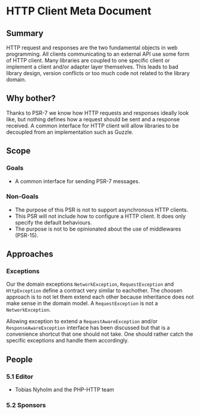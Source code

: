HTTP Client Meta Document
=========================

## Summary

HTTP request and responses are the two fundamental objects in web programming. 
All clients communicating to an external API use some form of HTTP client. Many
libraries are coupled to one specific client or implement a client and/or adapter
layer themselves. This leads to bad library design, version conflicts or too much
code not related to the library domain. 

## Why bother?

Thanks to PSR-7 we know how HTTP requests and responses ideally look like, but nothing 
defines how a request should be sent and a response received. A common interface for HTTP
client will allow libraries to be decoupled from an implementation such as Guzzle.

## Scope

### Goals

* A common interface for sending PSR-7 messages.   

### Non-Goals

* The purpose of this PSR is not to support asynchronous HTTP clients.  
* This PSR will not include how to configure a HTTP client. It does only
specify the default behaviours. 
* The purpose is not to be opinionated about the use of middlewares (PSR-15).

## Approaches

### Exceptions

Our the domain exceptions `NetworkException`, `RequestException` and `HttpException` define 
a contract very similar to eachother. The choosen approach is to not let them extend each other
because inheritance does not make sense in the domain model. A `RequestException` is not a 
`NetworkException`. 

Allowing exception to extend a `RequestAwareException` and/or `ResponseAwareException` interface
has been discussed but that is a convenience shortcut that one should not take. One should rather
catch the specific exceptions and handle them accordingly. 

## People

### 5.1 Editor

* Tobias Nyholm and the PHP-HTTP team

### 5.2 Sponsors
